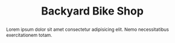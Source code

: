 ---
title: 'Backyard Bike Shop'
altTitle: 'Backyard Bike Shop'
url: '/cafes/backyard-bike-shop/'
abstract: 'Lorem ipsum dolor sit amet consectetur adipisicing elit. Nemo necessitatibus exercitationem totam.'
rating: 4.89
type: 'cafe'
locationId: 'gateshead'
amenities:
  - title: 'Speciality Coffee'
    unique: true
  - title: 'Unique Decor'
    unique: true
  - title: 'Catering'
openingsTimes:
  - day: 'Monday'
    from: '9:00'
    to: '20:00'
  - day: 'Tuesday'
    from: '9:00'
    to: '20:00'
  - day: 'Wednesday'
    from: '9:00'
    to: '20:00'
  - day: 'Thursday'
    from: '9:00'
    to: '20:00'
  - day: 'Friday'
    from: '9:00'
    to: '20:00'
  - day: 'Saturday'
    from: '9:00'
    to: '20:00'
  - day: 'Sunday'
    from: '9:00'
    to: '16:00'
address: 'Gateshead Quayside, Gateshead, NE10 0DU'
images:
  thumbnail: '/images/cafes/fallback.jpeg'
head:
  title: 'Backyard Bike Shop : Cafés : Explore Cafes and Coffee Blends Across Tyne & Wear'
  meta:
    - name: 'keywords'
      content: 'café finder, coffee shop locator, café reviews, café events, café news, speciality coffee, café blog, coffee culture'
    - name: 'robots'
      content: 'index, follow'
    - name: 'author'
      content: 'Chris Prusakiewicz with ChatGPT'
    - name: 'copyright'
      content: '© 2023 The Coffee Detectives'
---